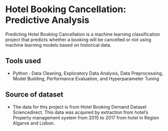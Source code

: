 # Hotel Booking Cancellation: Predictive Analysis
Predicting Hotel Booking Cancellation is a machine learning classification project that predicts whether a booking will be cancelled or not using machine learning models based on historical data.

## Tools used
- Python : Data Cleaning, Exploratory Data Analysis, Data Preprocessing, Model Building, Performance Evaluation, and Hyperparameter Tuning

## Source of dataset
- The data for this project is from Hotel Booking Demand Dataset Sciencedirect. This data was acquired by extraction from hotel’s Property management system from 2015 to 2017 from hotel in Region Algarve and Lisbon.
